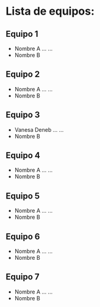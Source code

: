 # Lista de equipos:

## Equipo 1
- Nombre A
...
...
- Nombre B

## Equipo 2
- Nombre A
...
...
- Nombre B

## Equipo 3
- Vanesa Deneb
...
...
- Nombre B

## Equipo 4
- Nombre A
...
...
- Nombre B

## Equipo 5
- Nombre A
...
...
- Nombre B

## Equipo 6
- Nombre A
...
...
- Nombre B

## Equipo 7
- Nombre A
...
...
- Nombre B
